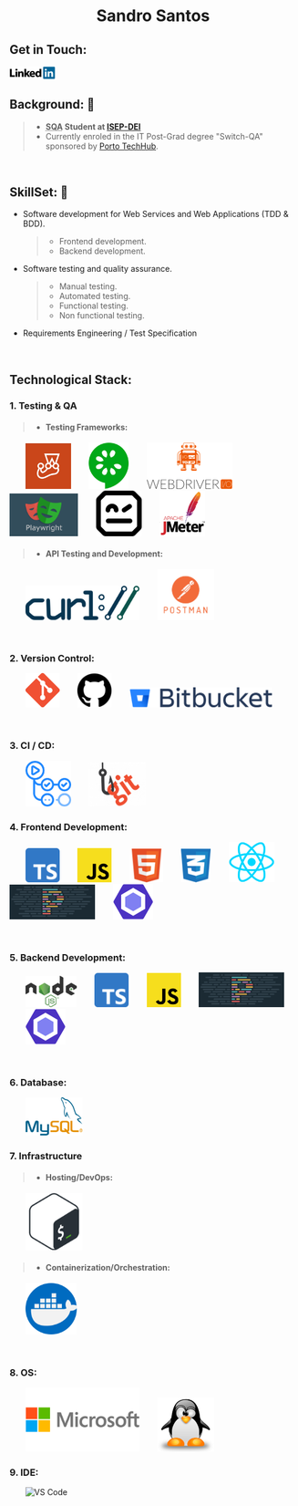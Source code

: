 <!--![Code](/img/png/code-soft-dev.png)-->
<h1 align="center">Sandro Santos</h1>

## Get in Touch:

<a href="https://www.linkedin.com/in/sandro-santos-a9768719/" ><img src="./img/linkedin.png" alt="LinkedIn" title="LinkedIn" width="80px"></a>

## Background: 📖

> - **<abbr title="Software Quality Assurance">SQA</abbr> Student at <a href="https://www.isep.ipp.pt/Department/Department/14">ISEP-DEI</a>**
> - Currently enroled in the IT Post-Grad degree "Switch-QA" sponsored by <a href="https://portotechhub.com/">Porto TechHub</a>.

<br>

## SkillSet: 🚀

- Software development for Web Services and Web Applications (TDD & BDD).
  > - Frontend development.
  > - Backend development.
- Software testing and quality assurance.
  > - Manual testing.
  > - Automated testing.
  > - Functional testing.
  > - Non functional testing.
- Requirements Engineering / Test Specification

<br>

## Technological Stack:

### 1. Testing & QA

> - #### Testing Frameworks:

&nbsp;&nbsp;&nbsp;&nbsp;&nbsp;&nbsp;&nbsp;<img src="./img/Jest.webp" alt="Jest" title="Jest" width="80px">
&nbsp;&nbsp;&nbsp;&nbsp;&nbsp;&nbsp;&nbsp;<img src="./img/cucumber-logo-vector.svg" alt="Cucumber" title="Cucumber" width="70px">
&nbsp;&nbsp;&nbsp;&nbsp;&nbsp;&nbsp;&nbsp;<img src="./img/webdriverio-logo-7E0F1B52E5-seeklogo.com.png" alt="Webdriver IO" title="Webdriver IO" width="150px">
&nbsp;&nbsp;&nbsp;&nbsp;&nbsp;&nbsp;&nbsp;<img src="./img/playwright.png" alt="Playwright" title="Playwright" width="120px">
&nbsp;&nbsp;&nbsp;&nbsp;&nbsp;&nbsp;&nbsp;<img src="./img/robot-framework-logo-FED576FF0B-seeklogo.com.png" alt="Robot Framework" title="Robot Framework" width="80px">
&nbsp;&nbsp;&nbsp;&nbsp;&nbsp;&nbsp;&nbsp;<img src="./img/jmeter_square.svg" alt="Apache JMeter" title="Apache JMeter" width="80px">

> - #### API Testing and Development:

&nbsp;&nbsp;&nbsp;&nbsp;&nbsp;&nbsp;&nbsp;<img src="./img/Curl-logo.svg.png" alt="cURL" title="cURL" width="200x">
&nbsp;&nbsp;&nbsp;&nbsp;&nbsp;&nbsp;&nbsp;<img src="./img/Postman.png" alt="Postman" title="Postman" width="100x">

<br>

### 2. Version Control:

&nbsp;&nbsp;&nbsp;&nbsp;&nbsp;&nbsp;&nbsp;<img src="./img/git.png" alt="Git" title="Git" width="60px">
&nbsp;&nbsp;&nbsp;&nbsp;&nbsp;&nbsp;&nbsp;<img src="./img/Github.png" alt="GitHub" title="GitHub" width="60px">
&nbsp;&nbsp;&nbsp;&nbsp;&nbsp;&nbsp;&nbsp;<img src="./img/Bitbucket-Logo-blue.svg.png" alt="Bitbucket" title="Bitbucket" width="250px">

<br>

### 3. CI / CD:

&nbsp;&nbsp;&nbsp;&nbsp;&nbsp;&nbsp;&nbsp;<img src="./img/github_actions.png" alt="GitHub Actions" title="GitHub Actions" width="80px">
&nbsp;&nbsp;&nbsp;&nbsp;&nbsp;&nbsp;&nbsp;<img src="./img/git_hook.png" alt="Git Hooks" title="Git Hooks" width="100px">

### 4. Frontend Development:

&nbsp;&nbsp;&nbsp;&nbsp;&nbsp;&nbsp;&nbsp;<img src="./img/TypeScript.svg" alt="Typescript" title="TypeScript" width="60px">
&nbsp;&nbsp;&nbsp;&nbsp;&nbsp;&nbsp;&nbsp;<img src="./img/JavaScript.png" alt="JavaScript" title="Javascript" width="60px">
&nbsp;&nbsp;&nbsp;&nbsp;&nbsp;&nbsp;&nbsp;<img src="./img/html.png" alt="HTML" title="HTML" width="59x">
&nbsp;&nbsp;&nbsp;&nbsp;&nbsp;&nbsp;&nbsp;<img src="./img/css.svg" alt="CSS" title="CSS" width="52px">
&nbsp;&nbsp;&nbsp;&nbsp;&nbsp;&nbsp;&nbsp;<img src="./img/react.png" alt="react" title="react" width="80x">
&nbsp;&nbsp;&nbsp;&nbsp;&nbsp;&nbsp;&nbsp;<img src="./img/prettier.png" width="150">
&nbsp;&nbsp;&nbsp;&nbsp;&nbsp;&nbsp;&nbsp;<img src="./img/eslint.png" alt="ESLint" title="ESLint" width="70px">

<br>

### 5. Backend Development:

&nbsp;&nbsp;&nbsp;&nbsp;&nbsp;&nbsp;&nbsp;<img src="./img/NodeJs.png" alt="NodeJS" title="NodeJS" width="90px">
&nbsp;&nbsp;&nbsp;&nbsp;&nbsp;&nbsp;&nbsp;<img src="./img/TypeScript.svg" alt="Typescript" title="TypeScript" width="60px">
&nbsp;&nbsp;&nbsp;&nbsp;&nbsp;&nbsp;&nbsp;<img src="./img/JavaScript.png" alt="JavaScript" title="Javascript" width="60px">
&nbsp;&nbsp;&nbsp;&nbsp;&nbsp;&nbsp;&nbsp;<img src="./img/prettier.png" width="150">
&nbsp;&nbsp;&nbsp;&nbsp;&nbsp;&nbsp;&nbsp;<img src="./img/eslint.png" alt="ESLint" title="ESLint" width="70px">

<br>

### 6. Database:

&nbsp;&nbsp;&nbsp;&nbsp;&nbsp;&nbsp;&nbsp;<img src="./img/MySQL.png" alt="MySQL" title="MySQL" width="100px">

### 7. Infrastructure

> - #### **Hosting/DevOps:**

&nbsp;&nbsp;&nbsp;&nbsp;&nbsp;&nbsp;&nbsp;<img src="./img/Bash_Logo_Colored.svg.png" alt="Shell Scripts" title="Shell Scripts" width="100px">

> - #### **Containerization/Orchestration:**

&nbsp;&nbsp;&nbsp;&nbsp;&nbsp;&nbsp;&nbsp;<img src="./img/docker.png" alt="Docker" title="Docker" width="90x">

<br>

### 8. OS:

&nbsp;&nbsp;&nbsp;&nbsp;&nbsp;&nbsp;&nbsp;<img src="./img/Microsoft-Logo.png" alt="Windows" title="Windows" width="200px">
&nbsp;&nbsp;&nbsp;&nbsp;&nbsp;&nbsp;&nbsp;<img src="./img/linux.png" alt="Linux" title="Linux" width="100px">

### 9. IDE:

&nbsp;&nbsp;&nbsp;&nbsp;&nbsp;&nbsp;&nbsp;<img src="https://upload.wikimedia.org/wikipedia/commons/thumb/9/9a/Visual_Studio_Code_1.35_icon.svg/2048px-Visual_Studio_Code_1.35_icon.svg.png" alt="VS Code" title="VS Code" width="60px">
